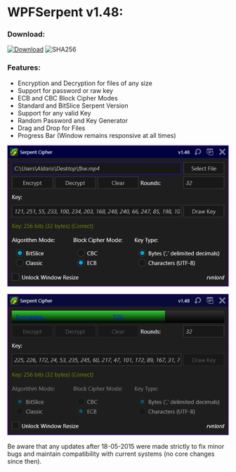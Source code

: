 # WPFSerpent v1.48:

### Download:

[![Download](https://img.shields.io/badge/Dwonload-WPFSerpent----v1.48.exe-darkblue)](https://github.com/rvnlord/Serpent/releases/download/v1.48/WPFSerpent-v1.48.exe)
![SHA256](https://img.shields.io/badge/SHA256-24B25A1C849A1DF5B09650E99588D53693A55C50B548B8FE3B1ABD949343CCA2-darkgreen.svg)

### Features:

- Encryption and Decryption for files of any size
- Support for password or raw key
- ECB and CBC Block Cipher Modes
- Standard and BitSlice Serpent Version
- Support for any valid Key
- Random Password and Key Generator
- Drag and Drop for Files
- Progress Bar (Window remains responsive at all times)

![WPFSerpent1](/Images/2019-07-30_184016.png?raw=true "WPFSerpent1")

![WPFSerpent2](/Images/2019-07-30_184145.png?raw=true "WPFSerpent2")

Be aware that any updates after 18-05-2015 were made strictly to fix minor bugs and maintain compatibility with current systems (no core changes since then).